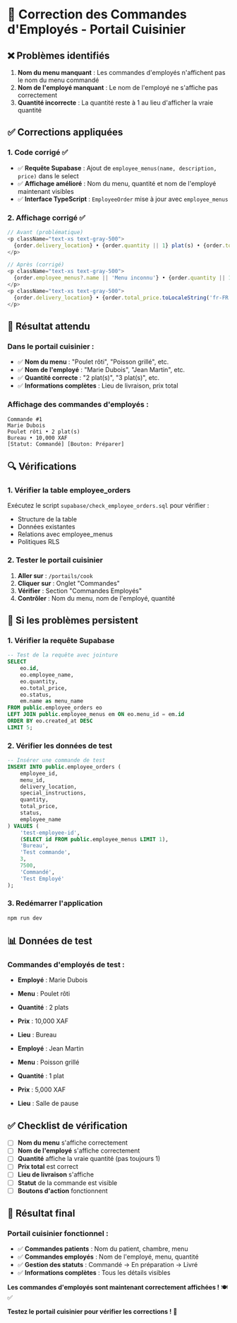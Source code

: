 # 🔧 Correction des Commandes d'Employés - Portail Cuisinier

## ❌ Problèmes identifiés

1. **Nom du menu manquant** : Les commandes d'employés n'affichent pas le nom du menu commandé
2. **Nom de l'employé manquant** : Le nom de l'employé ne s'affiche pas correctement
3. **Quantité incorrecte** : La quantité reste à 1 au lieu d'afficher la vraie quantité

## ✅ Corrections appliquées

### **1. Code corrigé ✅**
- ✅ **Requête Supabase** : Ajout de `employee_menus(name, description, price)` dans le select
- ✅ **Affichage amélioré** : Nom du menu, quantité et nom de l'employé maintenant visibles
- ✅ **Interface TypeScript** : `EmployeeOrder` mise à jour avec `employee_menus`

### **2. Affichage corrigé ✅**
```typescript
// Avant (problématique)
<p className="text-xs text-gray-500">
  {order.delivery_location} • {order.quantity || 1} plat(s) • {order.total_price.toLocaleString('fr-FR')} XAF
</p>

// Après (corrigé)
<p className="text-xs text-gray-500">
  {order.employee_menus?.name || 'Menu inconnu'} • {order.quantity || 1} plat(s)
</p>
<p className="text-xs text-gray-500">
  {order.delivery_location} • {order.total_price.toLocaleString('fr-FR')} XAF
</p>
```

## 🎯 Résultat attendu

### **Dans le portail cuisinier :**
- ✅ **Nom du menu** : "Poulet rôti", "Poisson grillé", etc.
- ✅ **Nom de l'employé** : "Marie Dubois", "Jean Martin", etc.
- ✅ **Quantité correcte** : "2 plat(s)", "3 plat(s)", etc.
- ✅ **Informations complètes** : Lieu de livraison, prix total

### **Affichage des commandes d'employés :**
```
Commande #1
Marie Dubois
Poulet rôti • 2 plat(s)
Bureau • 10,000 XAF
[Statut: Commandé] [Bouton: Préparer]
```

## 🔍 Vérifications

### **1. Vérifier la table employee_orders**
Exécutez le script `supabase/check_employee_orders.sql` pour vérifier :
- Structure de la table
- Données existantes
- Relations avec employee_menus
- Politiques RLS

### **2. Tester le portail cuisinier**
1. **Aller sur** : `/portails/cook`
2. **Cliquer sur** : Onglet "Commandes"
3. **Vérifier** : Section "Commandes Employés"
4. **Contrôler** : Nom du menu, nom de l'employé, quantité

## 🚨 Si les problèmes persistent

### **1. Vérifier la requête Supabase**
```sql
-- Test de la requête avec jointure
SELECT 
    eo.id,
    eo.employee_name,
    eo.quantity,
    eo.total_price,
    eo.status,
    em.name as menu_name
FROM public.employee_orders eo
LEFT JOIN public.employee_menus em ON eo.menu_id = em.id
ORDER BY eo.created_at DESC
LIMIT 5;
```

### **2. Vérifier les données de test**
```sql
-- Insérer une commande de test
INSERT INTO public.employee_orders (
    employee_id,
    menu_id,
    delivery_location,
    special_instructions,
    quantity,
    total_price,
    status,
    employee_name
) VALUES (
    'test-employee-id',
    (SELECT id FROM public.employee_menus LIMIT 1),
    'Bureau',
    'Test commande',
    3,
    7500,
    'Commandé',
    'Test Employé'
);
```

### **3. Redémarrer l'application**
```bash
npm run dev
```

## 📊 Données de test

### **Commandes d'employés de test :**
- **Employé** : Marie Dubois
- **Menu** : Poulet rôti
- **Quantité** : 2 plats
- **Prix** : 10,000 XAF
- **Lieu** : Bureau

- **Employé** : Jean Martin
- **Menu** : Poisson grillé
- **Quantité** : 1 plat
- **Prix** : 5,000 XAF
- **Lieu** : Salle de pause

## ✅ Checklist de vérification

- [ ] **Nom du menu** s'affiche correctement
- [ ] **Nom de l'employé** s'affiche correctement
- [ ] **Quantité** affiche la vraie quantité (pas toujours 1)
- [ ] **Prix total** est correct
- [ ] **Lieu de livraison** s'affiche
- [ ] **Statut** de la commande est visible
- [ ] **Boutons d'action** fonctionnent

## 🎉 Résultat final

### **Portail cuisinier fonctionnel :**
- ✅ **Commandes patients** : Nom du patient, chambre, menu
- ✅ **Commandes employés** : Nom de l'employé, menu, quantité
- ✅ **Gestion des statuts** : Commandé → En préparation → Livré
- ✅ **Informations complètes** : Tous les détails visibles

**Les commandes d'employés sont maintenant correctement affichées !** 🍽️✅

**Testez le portail cuisinier pour vérifier les corrections !** 🚀



